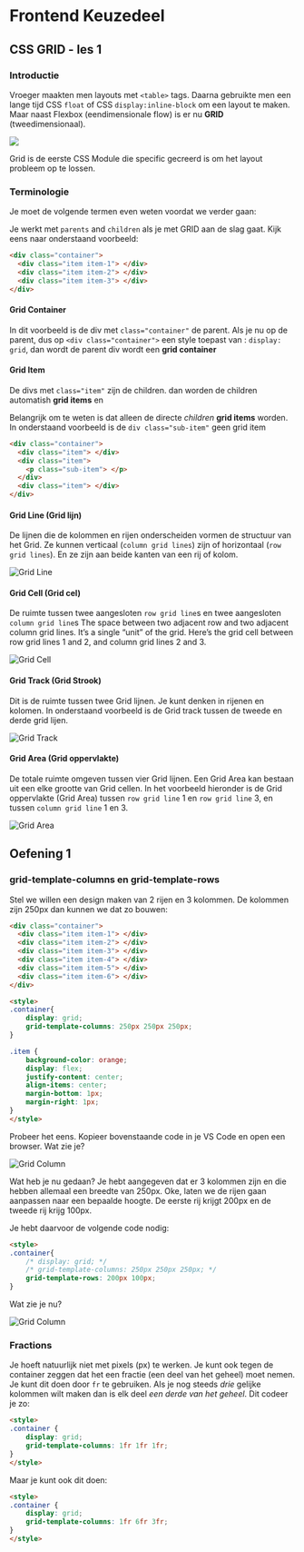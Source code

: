 # Frontend Keuzedeel

## CSS GRID - les 1

### Introductie

Vroeger maakten men layouts met `<table>` tags. Daarna gebruikte men een lange tijd CSS `float` of CSS `display:inline-block` om een layout te maken.
Maar naast Flexbox (eendimensionale flow) is er nu __GRID__ (tweedimensionaal).

![](images/css-grid-vs-flexbox.png)

Grid is de eerste CSS Module die specific gecreerd is om het layout probleem op te lossen.

### Terminologie

Je moet de volgende termen even weten voordat we verder gaan:

Je werkt met `parents` and `children` als je met GRID aan de slag gaat. Kijk eens naar onderstaand voorbeeld:


```html
<div class="container">
  <div class="item item-1"> </div>
  <div class="item item-2"> </div>
  <div class="item item-3"> </div>
</div>
```


#### Grid Container

In dit voorbeeld is de div met `class="container"` de parent.
Als je nu op de parent, dus op `<div class="container">`  een style toepast van : `display: grid`, dan wordt de parent div wordt een __grid container__


#### Grid Item

De divs met `class="item"` zijn de children.
 dan worden de children automatish __grid items__ en

Belangrijk om te weten is dat alleen de directe _children_ __grid items__ worden. In onderstaand voorbeeld is de `div class="sub-item"` geen grid item

```html
<div class="container">
  <div class="item"> </div>
  <div class="item">
    <p class="sub-item"> </p>
  </div>
  <div class="item"> </div>
</div>
```

#### Grid Line (Grid lijn)

De lijnen die de kolommen en rijen onderscheiden vormen de structuur van het Grid. Ze kunnen verticaal (`column grid lines`) zijn of horizontaal (`row grid lines`). En ze zijn aan beide kanten van een rij of kolom.

![Grid Line](images/terms-grid-line.svg)

#### Grid Cell (Grid cel)

De ruimte tussen twee aangesloten `row grid line`s en twee aangesloten `column grid line`s
The space between two adjacent row and two adjacent column grid lines. It’s a single “unit” of the grid. Here’s the grid cell between row grid lines 1 and 2, and column grid lines 2 and 3.

![Grid Cell](images/terms-grid-cell.svg)

#### Grid Track (Grid Strook)

Dit is de ruimte tussen twee Grid lijnen. Je kunt denken in rijenen en kolomen. In onderstaand voorbeeld is de Grid track tussen de tweede en derde grid lijen.

![Grid Track](images/terms-grid-track.svg)


#### Grid Area (Grid oppervlakte)

De totale ruimte omgeven tussen vier Grid lijnen. Een Grid Area kan bestaan uit een elke grootte van Grid cellen. In het voorbeeld hieronder is de Grid oppervlakte (Grid Area) tussen `row grid line` 1 en `row grid line` 3, en tussen `column grid line` 1 en 3.

![Grid Area](images/terms-grid-area.svg)


## Oefening 1

### grid-template-columns en grid-template-rows
Stel we willen een design maken van 2 rijen en 3 kolommen. De kolommen zijn 250px dan kunnen we dat zo bouwen:

```html
<div class="container">
  <div class="item item-1"> </div>
  <div class="item item-2"> </div>
  <div class="item item-3"> </div>
  <div class="item item-4"> </div>
  <div class="item item-5"> </div>
  <div class="item item-6"> </div>
</div>

<style>
.container{
    display: grid;
    grid-template-columns: 250px 250px 250px;
}

.item {
    background-color: orange;
    display: flex;
    justify-content: center;
    align-items: center;
    margin-bottom: 1px;
    margin-right: 1px;
}
</style>
```

Probeer het eens. Kopieer bovenstaande code in je VS Code en open een browser. Wat zie je?

![Grid Column](images/grid-column.png)

Wat heb je nu gedaan? Je hebt aangegeven dat er 3 kolommen zijn en die hebben allemaal een breedte van 250px. Oke, laten we de rijen gaan aanpassen naar een bepaalde hoogte. De eerste rij krijgt 200px en de tweede rij krijg 100px.

Je hebt daarvoor de volgende code nodig:

```html
<style>
.container{
    /* display: grid; */
    /* grid-template-columns: 250px 250px 250px; */
    grid-template-rows: 200px 100px;
}

```
Wat zie je nu?

![Grid Column](images/grid-column-row.png)

### Fractions

Je hoeft natuurlijk niet met pixels (px) te werken. Je kunt ook tegen de container zeggen dat het een fractie (een deel van het geheel) moet nemen.
Je kunt dit doen door `fr` te gebruiken. Als je nog steeds _drie_ gelijke kolommen wilt maken dan is elk deel _een derde van het geheel_. Dit codeer je zo:

```html
<style>
.container {
    display: grid;
    grid-template-columns: 1fr 1fr 1fr;
}
</style>
```

Maar je kunt ook dit doen:

```html
<style>
.container {
    display: grid;
    grid-template-columns: 1fr 6fr 3fr;
}
</style>
```

